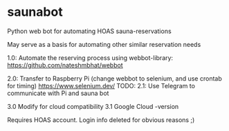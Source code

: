 # saunabot
Python web bot for automating HOAS sauna-reservations

May serve as a basis for automating other similar reservation needs

1.0: Automate the reserving process using webbot-library:
https://github.com/nateshmbhat/webbot

2.0: Transfer to Raspberry Pi (change webbot to selenium, and use crontab for timing)
https://www.selenium.dev/
TODO: 2.1: Use Telegram to communicate with Pi and sauna bot

3.0 Modify for cloud compatibility
3.1 Google Cloud -version


Requires HOAS account. Login info deleted for obvious reasons ;)
